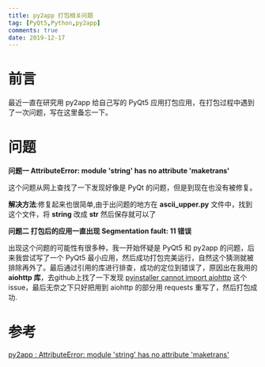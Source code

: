 ```yaml
---
title: py2app 打包相关问题
tag: [PyQt5,Python,py2app]
comments: true
date: 2019-12-17
---
```




# 前言
最近一直在研究用 py2app 给自己写的 PyQt5 应用打包应用，在打包过程中遇到了一次问题，写在这里备忘一下。


# 问题
 
**问题一 AttributeError: module 'string' has no attribute 'maketrans'**

这个问题从网上查找了一下发现好像是 PyQt 的问题，但是到现在也没有被修复。

**解决方法**:修复起来也很简单,由于出问题的地方在 **ascii_upper.py** 文件中，找到这个文件，将 **string** 改成 **str** 然后保存就可以了

**问题二 打包后的应用一直出现  Segmentation fault: 11 错误**

出现这个问题的可能性有很多种，我一开始怀疑是 PyQt5 和 py2app 的问题，后来我尝试写了一个 PyQt5 最小应用，然后成功打包完美运行，自然这个猜测就被排除再外了。最后通过引用的库进行排查，成功的定位到错误了，原因出在我用的 **aiohttp 库**，去github上找了一下发现 [pyinstaller cannot import aiohttp](https://github.com/aio-libs/aiohttp/issues/2301) 这个 issue，最后无奈之下只好把用到 aiohttp 的部分用 requests 重写了，然后打包成功.


# 参考

[py2app : AttributeError: module 'string' has no attribute 'maketrans'](https://stackoverflow.com/questions/58496363/py2app-attributeerror-module-string-has-no-attribute-maketrans)
